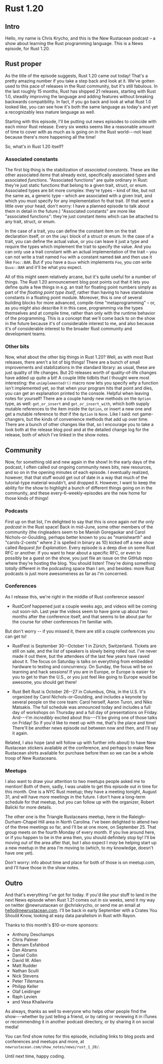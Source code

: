 # Rust 1.20

## Intro

Hello, my name is Chris Krycho, and this is the New Rustacean podcast – a show about learning the Rust programming language. This is a News episode, for Rust 1.20.

## Rust proper

As the title of the episode suggests, Rust 1.20 came out today! That's a pretty amazing number if you take a step back and look at it. We've gotten used to this pace of releases in the Rust community, but it's still fabulous. In the last roughly 15 months, Rust has shipped 21 releases, starting with Rust 1.0, steadily improving the language and adding features without breaking backwards compatibility. In fact, if you go back and look at what Rust 1.0 looked like, you can see how it's both the same language as today's and yet a recognizably less mature language as well.

Starting with this episode, I'll be putting out news episodes to coincide with each minor Rust release. Every six weeks seems like a reasonable amount of time to cover with as much as is going on in the Rust world---not least because there's more happening all the time!

So, what's in Rust 1.20 itself?

### Associated constants

The first big thing is the stabilization of *associated constants*. These are like other associated *items* that already exist, specifically associated *types* and associated *functions*. "Associated functions" are quite ordinary in Rust: they're just static functions that belong to a given trait, struct, or enum. Associated types are bit more complex: they're types – kind of like, but not the same as, a generic type – which are associated with a given trait, and which you must specify for any implementation fo that trait. (If that went a little over your head, don't worry: I have a planned episode to talk about them in detail in the future.) "Associated constants" are more like "associated functions": they're just constant items which can be attached to any trait, struct, or enum.

In the case of a trait, you can define the constant item on the trait declaration itself, or on the `impl` block of a struct or enum. In the case of a trait, you can define the actual value, or you can leave it just a type and require the types which implement the trait to specify the value. And you can only use a trait constant with an actual implementation of the trait – you can not write a trait named `Foo` with a constant named `BAR` and then use it like `Foo::BAR`. But if you have a `Quux` which implements `Foo`, you *can* write `Quux::BAR` and it'll be what you expect.

All of this might seem relatively arcane, but it's quite useful for a number of things. The Rust 1.20 announcement blog post points out that it lets you define quite a few things in e.g. an trait for floating point numbers simply as part of the *floating point type itself*, rather than having to have standalone constants in a floating point module. Moreover, this is one of several building blocks for more advanced, compile-time "metaprogramming" – or, as you might also describe it in this case, programming via the types themselves and at compile time, rather than only with the runtime behavior of the programming. This is a concept that we'll come back to on the show in the future because it's of considerable interest to me, and also because it's of considerable interest to the broader Rust community and development teams.

### Other bits

Now, what about the other big things in Rust 1.20? Well, as with most Rust releases, there aren't a lot of big things! There are a bunch of small improvements and stabilizations in the standard library: as usual, these are just quality of life changes. But 20 releases worth of quality-of-life changes have added up quite a bit! A couple little tidbits that I thought were most interesting: the `unimplemented!()` macro now lets you specify *why* a function isn't implemented yet, so that when your program hits that point and dies, you can get an explanation printed to the console. Helpful when leaving notes for yourself! There are a couple handy new methods on the `Option` type, as well: `get_or_insert` and `get_or_insert_with`, which both supply mutable references to the item inside the `Option`, or insert a new one and get a mutable reference to *that* if the `Option` is `None`. Like I said: not game-changers, but the kinds of convenience methods that add up over time. There are a bunch of other changes like that, so I encourage you to take a look both at the release blog post and at the detailed change log for the release, both of which I've linked in the show notes.

## Community

Now, for something old and new again in the show! In the early days of the podcast, I often called out ongoing community news bits, new resources, and so on in the opening minutes of each episode. I eventually realized, however, that that stuff would get out of date in a way that much of the tutorial-type material wouldn't, and dropped it. However, I want to keep the ability for the show to highlight a bunch of different things going on in the community, and these every-6-weekly-episodes are the new home for those kinds of things!

### Podcasts

First up on that list, I'm delighted to say that this is once again *not the only podcast* in the Rust space! Back in mid-June, some other members of the community (the ringleaders seem to be Manish Goregaokar and Carol Nichols-or-Goulding, perhaps better known to you as "manishearth" and "carols-2-cents" where 2 is spelled in binary as 10) kicked off a new show called _Request for Explanation_. Every episode is a deep dive on some Rust RFC or another. If you want to hear about a specific RFC, or even to possibly be a guest on the show, you just file an issue on the GitHub repo where they're hosting the blog. You should listen! They're doing something *totally* different in the podcasting space than I am, and besides: more Rust podcasts is just more awesomeness as far as I'm concerned.

### Conferences

As I release this, we're right in the middle of Rust conference season!

- RustConf happened just a couple weeks ago, and videos will be coming out soon-ish. Last year the videos seem to have gone up about two months after the conference itself, and that seems to be about par for the course for other conferences I'm familiar with.

But don't worry -- if you missed it, there are still a couple conferences you can get to!

- RustFest is September 30--October 1 in Zürich, Switzerland. Tickets are still on sale, and the list of speakers is slowly being rolled out. I've never made it out there, but the attendees of the last few years have raved about it. The focus on Saturday is talks on everything from embedded hardware to testing and concurrency. On Sunday, the focus will be on learning and hack sessions! If you are in Europe, or Europe is easier for you to get to than the U.S., or you just feel like going to Europe would be awesome, you should get there!

- Rust Belt Rust is October 26--27 in Columbus, Ohia, in the U.S. It's organized by Carol Nichols-or-Goulding, and includes a keynote by several people on the core team: Carol herself, Aaron Turon, and Niko Matsakis. The full schedule was announced today and includes a full day of workshops on Thursday and a full day of presentations on Friday. And---I'm *incredibly* excited about this---I'll be giving one of those talks on Friday! So if you'd like to meet up with me, that's the place and time! There'll be another news episode out between now and then, and I'll say it again.

Related, I also hope (and will follow up with further info about) to have New Rustacean stickers available *at* the conference, and perhaps to make New Rustacean shirts available for purchase before then so we can be a whole troop of New Rustaceans.

### Meetups

I also want to draw your attention to two meetups people asked me to mention! Both of them, sadly, I was unable to get this episode out in time for this month. One is a NYC Rust meetup; they have a meeting tonight, August 31, and will have more meetings in the future. I don't have a long-term schedule for that meetup, but you can follow up with the organizer, Robert Balicki for more details.

The other one is the Triangle Rustaceans meetup, here in the Raleigh-Durham-Chapel Hill area in North Carolina. I've been delighted to attend two of the three meetings so far, and I'll be at one more, on September 25. That group meets on the fourth Monday of every month. If you live around here, or if you happen to be in the area then, you should definitely stop by! I'll be moving out of the area after that, but I also expect I *may* be helping start up a new meetup in the area I'm moving to (which, to my knowledge, doesn't have one  yet).

Don't worry: info about time and place for both of those is on meetup.com, and I'll have those in the show notes.

## Outro

And that's everything I've got for today. If you'd like your stuff to land in the next News episode when Rust 1.21 comes out in six weeks, send it my way on twitter @newrustacean or @chriskrycho, or send me an email at hello@newrustacean.com. I'll be back in early September with a Crates You Should Know, looking at easy data parallelism in Rust with Rayon.

Thanks to this month's $10-or-more sponsors:

- Anthony Deschamps
- Chris Palmer
- Behnam Esfahbod
- Dan Abrams
- Daniel Collin
- David W. Allen
- Matt Rudder
- Nathan Sculli
- Nick Stevens
- Peter Tillemans
- Philipp Keller
- Olaf Leidinger
- Raph Levien
- and Vesa Khailavirta

As always, thanks as well to everyone who helps other people find the show---whether by just telling a friend, or by rating or reviewing it in iTunes or recommending it in another podcast directory, or by sharing it on social media!

You can find show notes for this episode, including links to blog posts and conferences and meetups and more, at `newrustacean.com/show_notes/news/rust_1_20/`.

Until next time, happy coding.
